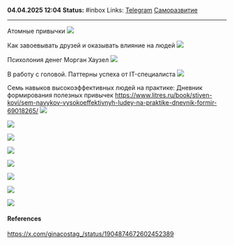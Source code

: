 **04.04.2025 12:04**
**Status:** #inbox 
Links: [Telegram](Telegram) [Саморазвитие](Саморазвитие.md)

---

Атомные привычки
![](Pasted%20image%2020250404125256.png)

Как завоевывать друзей и оказывать влияние на людей
![](Pasted%20image%2020250404125309.png)


Психолония денег Морган Хаузел
![](Pasted%20image%2020250404125437.png)

В работу с головой. Паттерны успеха от IT-специалиста
![](Pasted%20image%2020250404134743.png)

Семь навыков высокоэффективных людей на практике: Дневник формирования полезных привычек
https://www.litres.ru/book/stiven-kovi/sem-navykov-vysokoeffektivnyh-ludey-na-praktike-dnevnik-formir-69018265/
![](Pasted%20image%2020250404134926.png)


![](Pasted%20image%2020250404134935.png)

![](Pasted%20image%2020250404134944.png)

![](Pasted%20image%2020250404134954.png)

![](Pasted%20image%2020250404135004.png)

![](Pasted%20image%2020250404135017.png)

![](Pasted%20image%2020250404135025.png)


![](Pasted%20image%2020250404135032.png)


#### References
https://x.com/ginacostag_/status/1904874672602452389


